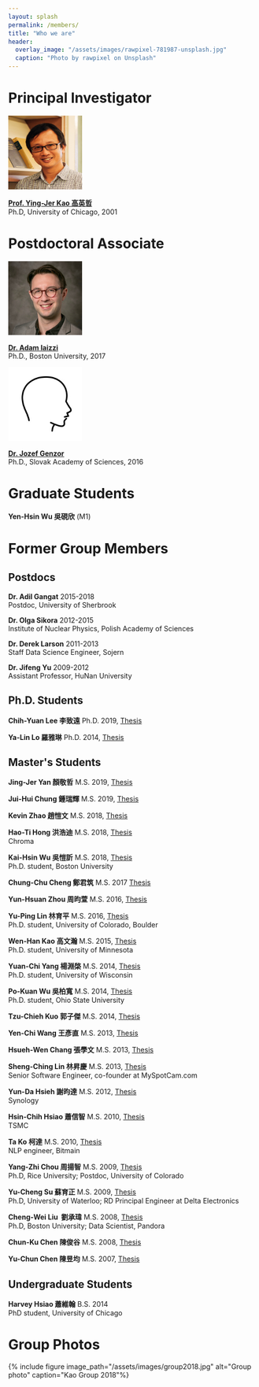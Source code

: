 ```yaml
---
layout: splash
permalink: /members/
title: "Who we are"
header:
  overlay_image: "/assets/images/rawpixel-781987-unsplash.jpg"
  caption: "Photo by rawpixel on Unsplash"
---
```



# Principal Investigator

 <img src="/assets/images/yjkao.jpg" height="150px" width="150px"  >

  [**Prof. Ying-Jer Kao 高英哲**](/yingjerkao/) <br> Ph.D, University of Chicago, 2001


# Postdoctoral Associate

 <img src="/assets/images/iaizzi.jpg" height="150px" width="150px"  >

[**Dr. Adam Iaizzi**](https://iaizzi.me/) <br> Ph.D., Boston University, 2017

<img src="/assets/images/head.jpg" height="150px" width="150px"  >

[**Dr. Jozef Genzor**]() <br> Ph.D., Slovak Academy of Sciences, 2016

# Graduate Students

  **Yen-Hsin Wu 吳硯欣** (M1)

# Former Group Members

## Postdocs
**Dr. Adil Gangat** 2015-2018 <br> Postdoc, University of Sherbrook

**Dr. Olga Sikora** 2012-2015 <br> Institute of Nuclear Physics, Polish Academy of Sciences

**Dr. Derek Larson** 2011-2013 <br> Staff Data Science Engineer, Sojern

**Dr. Jifeng Yu** 2009-2012 <br> Assistant Professor, HuNan University

## Ph.D. Students

**Chih-Yuan Lee 李致遠** Ph.D. 2019, [Thesis]()

**Ya-Lin Lo 羅雅琳** Ph.D. 2014, [Thesis](http://www.airitilibrary.com/Publication/alDetailedMesh1?DocID=U0001-1402201413393700)

## Master's Students

**Jing-Jer Yan 顏敬哲** M.S. 2019, [Thesis]()

**Jui-Hui Chung 鍾瑞輝** M.S. 2019, [Thesis]()

**Kevin Zhao 趙愷文** M.S. 2018, [Thesis](http://www.airitilibrary.com/Publication/alDetailedMesh1?DocID=U0001-3007201823591500)

**Hao-Ti Hong 洪浩迪** M.S. 2018, [Thesis](http://www.airitilibrary.com/Publication/alDetailedMesh1?DocID=U0001-0808201814024600) <br> Chroma

**Kai-Hsin Wu 吳愷訢** M.S. 2018, [Thesis](http://www.airitilibrary.com/Publication/alDetailedMesh1?DocID=U0001-2307201812462500) <br> Ph.D. student, Boston University

**Chung-Chu Cheng 鄭君筑** M.S. 2017 [Thesis](http://www.airitilibrary.com/Publication/alDetailedMesh1?DocID=U0001-2707201717374800)

**Yun-Hsuan Zhou 周昀萱** M.S. 2016, [Thesis](http://www.airitilibrary.com/Publication/alDetailedMesh1?DocID=U0001-0408201615520800)

**Yu-Ping Lin 林育平** M.S. 2016, [Thesis](http://www.airitilibrary.com/Publication/alDetailedMesh1?DocID=U0001-0507201611483500)<br> Ph.D. student, University of Colorado, Boulder

**Wen-Han Kao 高文瀚** M.S. 2015, [Thesis](http://www.airitilibrary.com/Publication/alDetailedMesh1?DocID=U0001-1708201507570100) <br> Ph.D. student, University of Minnesota

**Yuan-Chi Yang 楊淵棨** M.S. 2014, [Thesis](http://www.airitilibrary.com/Publication/alDetailedMesh1?DocID=U0001-1106201410543500) <br> Ph.D. student, University of Wisconsin

**Po-Kuan Wu 吳柏寬** M.S. 2014, [Thesis](http://www.airitilibrary.com/Publication/alDetailedMesh1?DocID=U0001-2907201416455600) <br> Ph.D. student, Ohio State University

**Tzu-Chieh Kuo 郭子傑** M.S. 2014, [Thesis](http://www.airitilibrary.com/Publication/alDetailedMesh1?DocID=U0001-2607201416193500)

**Yen-Chi Wang 王彥直** M.S. 2013, [Thesis](http://www.airitilibrary.com/Publication/alDetailedMesh1?DocID=U0001-1807201310040000)

**Hsueh-Wen Chang 張學文** M.S. 2013, [Thesis](http://www.airitilibrary.com/Publication/alDetailedMesh1?DocID=U0001-1406201322471000)

**Sheng-Ching Lin 林昇慶** M.S. 2013, [Thesis](http://www.airitilibrary.com/Publication/alDetailedMesh1?DocID=U0001-2506201315335600) <br> Senior Software Engineer, co-founder at MySpotCam.com

**Yun-Da Hsieh 謝昀達** M.S. 2012, [Thesis](http://www.airitilibrary.com/Publication/alDetailedMesh1?DocID=U0001-0908201218425500) <br> Synology

**Hsin-Chih Hsiao 蕭信智** M.S. 2010, [Thesis](http://www.airitilibrary.com/Publication/alDetailedMesh1?DocID=U0001-1201201018182300) <br> TSMC

**Ta Ko 柯達** M.S. 2010, [Thesis](http://www.airitilibrary.com/Publication/alDetailedMesh1?DocID=U0001-2907201018154700) <br> NLP engineer, Bitmain

**Yang-Zhi Chou 周揚智** M.S. 2009, [Thesis](http://www.airitilibrary.com/Publication/alDetailedMesh1?DocID=U0001-0907200915541700) <br> Ph.D, Rice University; Postdoc, University of Colorado

**Yu-Cheng Su 蘇育正** M.S. 2009, [Thesis](http://www.airitilibrary.com/Publication/alDetailedMesh1?DocID=U0001-0107200915232600) <br> Ph.D, University of Waterloo; RD Principal Engineer at Delta Electronics

**Cheng-Wei Liu  劉承瑋** M.S. 2008, [Thesis](http://www.airitilibrary.com/Publication/alDetailedMesh1?DocID=U0001-0707200816523200) <br> Ph.D, Boston University; Data Scientist, Pandora

**Chun-Ku Chen 陳俊谷** M.S. 2008, [Thesis](http://www.airitilibrary.com/Publication/alDetailedMesh1?DocID=U0001-2801200819153500)

**Yu-Chun Chen 陳昱均** M.S. 2007, [Thesis](http://www.airitilibrary.com/Publication/alDetailedMesh1?DocID=U0001-0107200710570600)

## Undergraduate Students

**Harvey Hsiao 蕭維翰** B.S. 2014 <br> PhD student, University of Chicago




# Group Photos
{% include figure image_path="/assets/images/group2018.jpg" alt="Group photo" caption="Kao Group 2018"%}
